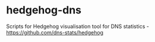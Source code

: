 # hedgehog-dns
Scripts for Hedgehog visualisation tool for DNS statistics - https://github.com/dns-stats/hedgehog
